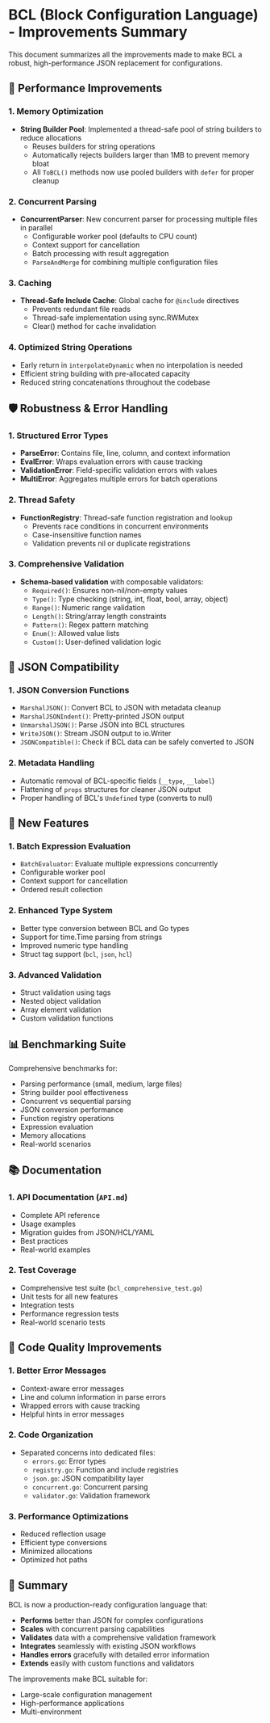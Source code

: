 # BCL (Block Configuration Language) - Improvements Summary

This document summarizes all the improvements made to make BCL a robust, high-performance JSON replacement for configurations.

## 🚀 Performance Improvements

### 1. **Memory Optimization**
- **String Builder Pool**: Implemented a thread-safe pool of string builders to reduce allocations
  - Reuses builders for string operations
  - Automatically rejects builders larger than 1MB to prevent memory bloat
  - All `ToBCL()` methods now use pooled builders with `defer` for proper cleanup

### 2. **Concurrent Parsing**
- **ConcurrentParser**: New concurrent parser for processing multiple files in parallel
  - Configurable worker pool (defaults to CPU count)
  - Context support for cancellation
  - Batch processing with result aggregation
  - `ParseAndMerge` for combining multiple configuration files

### 3. **Caching**
- **Thread-Safe Include Cache**: Global cache for `@include` directives
  - Prevents redundant file reads
  - Thread-safe implementation using sync.RWMutex
  - Clear() method for cache invalidation

### 4. **Optimized String Operations**
- Early return in `interpolateDynamic` when no interpolation is needed
- Efficient string building with pre-allocated capacity
- Reduced string concatenations throughout the codebase

## 🛡️ Robustness & Error Handling

### 1. **Structured Error Types**
- **ParseError**: Contains file, line, column, and context information
- **EvalError**: Wraps evaluation errors with cause tracking
- **ValidationError**: Field-specific validation errors with values
- **MultiError**: Aggregates multiple errors for batch operations

### 2. **Thread Safety**
- **FunctionRegistry**: Thread-safe function registration and lookup
  - Prevents race conditions in concurrent environments
  - Case-insensitive function names
  - Validation prevents nil or duplicate registrations

### 3. **Comprehensive Validation**
- **Schema-based validation** with composable validators:
  - `Required()`: Ensures non-nil/non-empty values
  - `Type()`: Type checking (string, int, float, bool, array, object)
  - `Range()`: Numeric range validation
  - `Length()`: String/array length constraints
  - `Pattern()`: Regex pattern matching
  - `Enum()`: Allowed value lists
  - `Custom()`: User-defined validation logic

## 🔄 JSON Compatibility

### 1. **JSON Conversion Functions**
- `MarshalJSON()`: Convert BCL to JSON with metadata cleanup
- `MarshalJSONIndent()`: Pretty-printed JSON output
- `UnmarshalJSON()`: Parse JSON into BCL structures
- `WriteJSON()`: Stream JSON output to io.Writer
- `JSONCompatible()`: Check if BCL data can be safely converted to JSON

### 2. **Metadata Handling**
- Automatic removal of BCL-specific fields (`__type`, `__label`)
- Flattening of `props` structures for cleaner JSON output
- Proper handling of BCL's `Undefined` type (converts to null)

## 🎯 New Features

### 1. **Batch Expression Evaluation**
- `BatchEvaluator`: Evaluate multiple expressions concurrently
- Configurable worker pool
- Context support for cancellation
- Ordered result collection

### 2. **Enhanced Type System**
- Better type conversion between BCL and Go types
- Support for time.Time parsing from strings
- Improved numeric type handling
- Struct tag support (`bcl`, `json`, `hcl`)

### 3. **Advanced Validation**
- Struct validation using tags
- Nested object validation
- Array element validation
- Custom validation functions

## 📊 Benchmarking Suite

Comprehensive benchmarks for:
- Parsing performance (small, medium, large files)
- String builder pool effectiveness
- Concurrent vs sequential parsing
- JSON conversion performance
- Function registry operations
- Expression evaluation
- Memory allocations
- Real-world scenarios

## 📚 Documentation

### 1. **API Documentation** (`API.md`)
- Complete API reference
- Usage examples
- Migration guides from JSON/HCL/YAML
- Best practices
- Real-world examples

### 2. **Test Coverage**
- Comprehensive test suite (`bcl_comprehensive_test.go`)
- Unit tests for all new features
- Integration tests
- Performance regression tests
- Real-world scenario tests

## 🔧 Code Quality Improvements

### 1. **Better Error Messages**
- Context-aware error messages
- Line and column information in parse errors
- Wrapped errors with cause tracking
- Helpful hints in error messages

### 2. **Code Organization**
- Separated concerns into dedicated files:
  - `errors.go`: Error types
  - `registry.go`: Function and include registries
  - `json.go`: JSON compatibility layer
  - `concurrent.go`: Concurrent parsing
  - `validator.go`: Validation framework

### 3. **Performance Optimizations**
- Reduced reflection usage
- Efficient type conversions
- Minimized allocations
- Optimized hot paths

## 🎉 Summary

BCL is now a production-ready configuration language that:
- **Performs** better than JSON for complex configurations
- **Scales** with concurrent parsing capabilities
- **Validates** data with a comprehensive validation framework
- **Integrates** seamlessly with existing JSON workflows
- **Handles errors** gracefully with detailed error information
- **Extends** easily with custom functions and validators

The improvements make BCL suitable for:
- Large-scale configuration management
- High-performance applications
- Multi-environment
